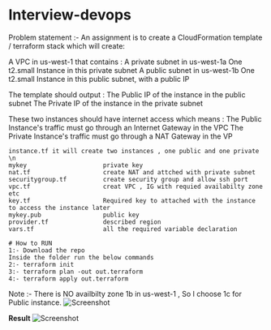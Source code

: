 # Interview-devops
Problem statement :- 
An assignment is to create a CloudFormation template / terraform stack which will create:

A VPC in us-west-1 that contains :
    A private subnet in us-west-1a
        One t2.small Instance in this private subnet
    A public subnet in us-west-1b
        One t2.small Instance in this public subnet, with a public IP

The template should output :
The Public IP of the instance in the public subnet
The Private IP of the instance in the private subnet

These two instances should have internet access which means :
The Public Instance's traffic must go through an Internet Gateway in the VPC
The Private Instance's traffic must go through a NAT Gateway in the VP

```Solution:- under the devops-challenge you will find out below .tf files.
instance.tf it will create two instances , one public and one private \n
mykey			          private key
nat.tf			          create NAT and attched with private subnet
securitygroup.tf	      create security group and allow ssh port
vpc.tf                    creat VPC , IG with requied availabilty zone etc	
key.tf		              Required key to attached with the instance to access the instance later	
mykey.pub	              public key
provider.tf	              described region 
vars.tf                   all the required variable declaration

```
```
# How to RUN
1:- Download the repo
Inside the folder run the below commands
2:- terraform init  
3:- terraform plan -out out.terraform 
4:- terraform apply out.terraform
```


Note :- There is NO availbilty zone 1b in us-west-1 , So I choose 1c for Public instance. 
![Screenshot](https://github.com/Gaurav2586/devops-challenge/blob/master/zone.png?raw=true "zone")


**Result**
![Screenshot](https://github.com/Gaurav2586/devops-challenge/blob/master/Result.png?raw=true "Result")
